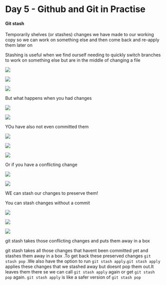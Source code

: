 # Day 5 - Github and Git in Practise

#### Git stash

Temporarily shelves (or stashes) changes we have made to our working copy so we can work on something else and then come back and re-apply them later on 

Stashing is useful when we find ourself needing to quickly switch branches to work on something else but are in the middle of changing a file

![](../assets/stash-1.png)

![](../assets/shash-2.png)

![](../assets/stash-3.png)

But what happens when you had changes

![](../assets/stash-04.png)

![](../assets/stash-05.png)

YOu have also not even committed them

![](../assets/stash-06.png)

![](../assets/stash-07.png)

![](../assets/stash-08.png)

Or if you have a conflicting change 

![](../assets/stash-09.png)



![](../assets/stash-10.png)

WE can stash our changes to preserve them!

You can stash changes without a commit 

![](../assets/stash-11.png)

![](../assets/stash-12.png)

![](../assets/stash-13.png)

git stash takes those conflicting changes and puts them away in a box 

git stash takes all those changes that havent been committed yet and stashes them away in a box .To get back these preserved changes `git stash pop` .We also have the  option to run `git stash apply`.`git stash apply` applies these changes that we stashed away but doesnt pop them out.It leaves them there se we can call `git stash apply` again or get `git stash pop` again. `git stash apply` is like a safer version of `git stash pop` 


